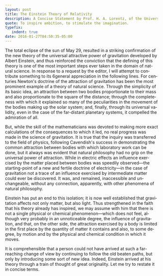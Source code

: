 ```yaml
---
layout: post
title: The Einstein Theory of Relativity
description: A Con­cise State­ment by Prof. H. A. Lorentz, of the Uni­ver­sity of Ley­den
quote: To inspire ambition, to stimulate the imagination.
typefix:
   indent: true
date: 2016-01-27T04:50:35-05:00
---
```


<span class = "initial">T</span>he total eclipse of the sun of May 29, re­sulted in a strik­ing con­fir­ma­tion of the new the­ory of the uni­ver­sal at­trac­tive power of grav­i­ta­tion de­vel­oped by Al­bert Ein­stein, and thus re­in­forced the con­vic­tion that the defin­ing of this the­ory is one of the most im­por­tant steps ever taken in the do­main of nat­ural sci­ence. In re­sponse to a re­quest by the ed­i­tor, I will at­tempt to con­tribute some­thing to its 6gen­eral ap­pre­ci­a­tion in the fol­low­ing lines.
For cen­turies New­ton's doc­trine of the at­trac­tion of grav­i­ta­tion has been the most promi­nent ex­am­ple of a the­ory of nat­ural sci­ence. Through the sim­plic­ity of its basic idea, an at­trac­tion be­tween two bod­ies pro­por­tion­ate to their mass and also pro­por­tion­ate to the square of the dis­tance; through the com­plete­ness with which it ex­plained so many of the pe­cu­liar­i­ties in the move­ment of the bod­ies mak­ing up the solar sys­tem; and, fi­nally, through its uni­ver­sal va­lid­ity, even in the case of the far-dis­tant plan­e­tary sys­tems, it com­pelled the ad­mi­ra­tion of all.

But, while the skill of the math­e­mati­cians was de­voted to mak­ing more exact cal­cu­la­tions of the con­se­quences to which it led, no real progress was made in the sci­ence of grav­i­ta­tion. It is true that the in­quiry was trans­ferred to the field of physics, fol­low­ing Cavendish's suc­cess in demon­strat­ing the com­mon at­trac­tion be­tween bod­ies with which lab­o­ra­tory work can be done, but it al­ways was ev­i­dent that nat­ural phi­los­o­phy had no grip on the uni­ver­sal power of at­trac­tion. While in elec­tric ef­fects an in­flu­ence ex­er­cised by the mat­ter placed be­tween bod­ies was speed­ily ob­served—the start­ing-point of a new and fer­tile doc­trine of elec­tric­ity—in the case of grav­i­ta­tion not a trace of an in­flu­ence ex­er­cised by in­ter­me­di­ate mat­ter could ever be dis­cov­ered. It was, and re­mained, in­ac­ces­si­ble and un­change­able, with­out any con­nec­tion, ap­par­ently, with other phe­nom­ena of nat­ural phi­los­o­phy.

Ein­stein has put an end to this iso­la­tion; it is now well es­tab­lished that grav­i­ta­tion af­fects not only mat­ter, but also light. Thus strength­ened in the faith that his the­ory al­ready has in­spired, we may as­sume with him that there is not a sin­gle phys­i­cal or chem­i­cal phe­nom­e­non—which does not feel, al­though very prob­a­bly in an un­no­tice­able de­gree, the in­flu­ence of grav­i­ta­tion, and that, on the other side, the at­trac­tion ex­er­cised by a body is lim­ited in the first place by the quan­tity of mat­ter it con­tains and also, to some de­gree, by mo­tion and by the phys­i­cal and chem­i­cal con­di­tion in which it moves.

It is com­pre­hen­si­ble that a per­son could not have ar­rived at such a far-reach­ing change of view by con­tin­u­ing to fol­low the old beaten paths, but only by in­tro­duc­ing some sort of new idea. In­deed, Ein­stein ar­rived at his the­ory through a train of thought of great orig­i­nal­ity. Let me try to re­state it in con­cise terms.